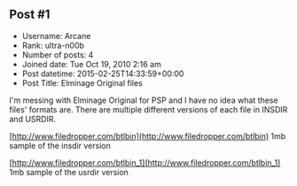 ## Post #1
- Username: Arcane
- Rank: ultra-n00b
- Number of posts: 4
- Joined date: Tue Oct 19, 2010 2:16 am
- Post datetime: 2015-02-25T14:33:59+00:00
- Post Title: Elminage Original files

I'm messing with Elminage Original for PSP and I have no idea what these files' formats are. There are multiple different versions of each file in INSDIR and USRDIR.

[http://www.filedropper.com/btlbin](http://www.filedropper.com/btlbin)
1mb sample of the insdir version

[http://www.filedropper.com/btlbin_1](http://www.filedropper.com/btlbin_1)
1mb sample of the usrdir version
